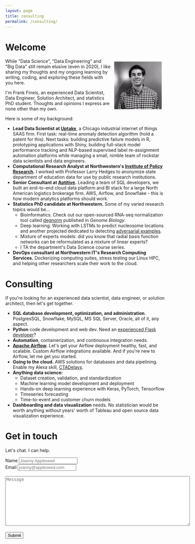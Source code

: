 ```yaml
---
layout: page
title: consulting
permalink: /consulting/
---
```


# Welcome

<img align="right" src="/images/ffineis_headshot.png" width="150px" height="150px" style="margin:10px 10px">
 While "Data Science", "Data Engineering" and "Big Data" still remain elusive (even in 2020),
I like sharing my thoughts and my ongoing learning by writing, coding, and exploring these fields with you here. 

I'm Frank Fineis, an experienced Data Scientist, Data Engineer, Solution Architect, and statistics PhD student. Thoughts and opinions I express are none other than my own.

Here is some of my background:

- **Lead Data Scientist at [Uptake](https://www.uptake.com/)**, a Chicago industrial internet of things SAAS firm. First task:
real-time anomaly detection algorithm (hold a patent for this). Next tasks: building predictive failure models in R, prototyping applications with Shiny, building full-stack model performance tracking and NLP-based supervised label re-assignment automation
platforms while managing a small, nimble team of rockstar data scientists and data engineers.
- **Computational Research Analyst at Northwestern's [Institute of Policy Research](https://www.ipr.northwestern.edu/).** I worked with Professor Larry Hedges to anonymize 
state department of education data for use by public research institutions.
- **Senior Consultant at [Aptitive](https://aptitive.com/).** Leading a team of SQL developers, we built an end-to-end cloud data platform and BI stack for a large North American
logistics brokerage firm. AWS, Airflow, and Snowflake - this is how modern analytics platforms should work.
- **Statistics PhD candidate at Northwestern.** Some of my varied research topics would be...
    - Bioinformatics. Check out our open-sourced RNA-seq normalization tool called [degnorm](https://github.com/NUStatBioinfo/DegNorm) published in *Genome Biology*.
    - Deep learning. Working with LSTMs to predict nucleosome locations and another projected dedicated to detecting [adversarial examples](https://christophm.github.io/interpretable-ml-book/adversarial.html).
    - Mixture of experts models: did you know that radial basis function networks can be reformulated as a mixture of linear experts?
    - I TA the department's Data Science course series.
- **DevOps consultant at Northwestern IT's Research Computing Services.** Dockerizing computing suites, stress testing our Linux HPC, and helping other researchers scale their work to the cloud.
    
# Consulting

If you're looking for an experienced data scientist, data engineer, or solution architect, then let's get together.

- **SQL database development, optimization, and administration**. PostgresSQL, Snowflake, MySQL, MS SQL Server, Oracle, all of it, any aspect.
- **Python** code development and web dev. Need an [experienced Flask developer](https://github.com/NUStatBioinfo/nuclstm/tree/master/nuc_viewer/nuc_viewer_app)?
- **Automation**, containerization, and continuous integration needs.
- **[Apache Airflow](https://github.com/apache/incubator-airflow).** Let's get your Airflow deployment healthy, fast, and scalable. Custom Airflow integrations available. And if you're new to Airflow, let me get you started.
- **Going to the cloud.** AWS solutions for databases and data pipelining. Enable my Alexa skill, [CTADelays](https://www.amazon.com/Big-Dillinger-Dev-CTADelays/dp/B078SPPNHQ).
- **Anything data science:**
    - Dataset creation, validation, and standardization
    - Machine learning model development and deployment
    - Hands-on deep learning experience with Keras, PyTorch, Tensorflow
    - Timeseries forecasting
    - Time-to-event and customer churn models
- **Dashboarding and data visualization** needs. No statistician would be worth anything without years' worth of Tableau and open source data visualization experience.

# Get in touch

Let's chat. I can help.

<html>

   <div class="col-md-5 offset-md-3 mt-5">
        <form accept-charset="UTF-8" action="https://getform.io/f/1a149a20-ea8e-4efe-9485-dde39591b5b7" method="POST"  target="_blank">
          <div class="form-group" style="text-align: left;">
            <label for="inputName">Name</label>
            <input type="text" name="name" class="form-control" id="inputName" placeholder="Joanny Appleseed" required="required">
          </div>
          <div class="form-group" style="text-align: left;">
            <label for="inputEmail">Email</label>
            <input type="email" name="email" class="form-control" id="inputEmail" aria-describedby="emailHelp" placeholder="joanny@appleseed.com" required="required">
          </div>
          <br>
          <div class="form-group" style="text-align: left;">
            <textarea id="message" rows="10" cols="70" placeholder="Message"></textarea>
          </div>
          <br>
          <button type="submit" class="btn btn-primary">Submit</button>
        </form>
    </div> 
</html>

